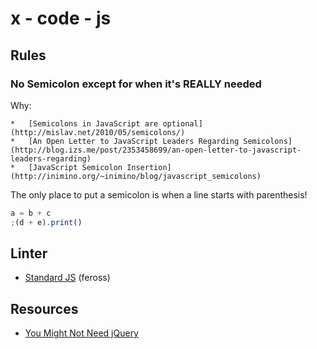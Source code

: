 # x - code - js

## Rules

### **No Semicolon** except for when it's REALLY needed

Why:

    *   [Semicolons in JavaScript are optional](http://mislav.net/2010/05/semicolons/)
    *   [An Open Letter to JavaScript Leaders Regarding Semicolons](http://blog.izs.me/post/2353458699/an-open-letter-to-javascript-leaders-regarding)
    *   [JavaScript Semicolon Insertion](http://inimino.org/~inimino/blog/javascript_semicolons)

The only place to put a semicolon is when a line starts with parenthesis!
```js
a = b + c
;(d + e).print()
```

## Linter

*   [Standard JS](http://standardjs.com/) (feross)

## Resources

*   [You Might Not Need jQuery](http://youmightnotneedjquery.com/)
